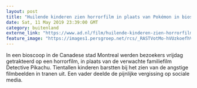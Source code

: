 ```yaml
---
layout: post
title: "Huilende kinderen zien horrorfilm in plaats van Pokémon in bioscoop Montreal"
date: Sat, 11 May 2019 23:39:00 GMT
category: buitenland
externe_link: "https://www.ad.nl/film/huilende-kinderen-zien-horrorfilm-in-plaats-van-pokemon-in-bioscoop-montreal~a0436c4a/"
feature_image: "https://images1.persgroep.net/rcs/_RASTVotMo-hVUzkoefhVYV_huc/diocontent/147815931/_fitwidth/400/?appId=21791a8992982cd8da851550a453bd7f&quality=0.7"
---
```


In een bioscoop in de Canadese stad Montreal werden bezoekers vrijdag getrakteerd op een horrorfilm, in plaats van de verwachte familiefilm Detective Pikachu. Tientallen kinderen barstten bij het zien van de angstige filmbeelden in tranen uit. Een vader deelde de pijnlijke vergissing op sociale media.
